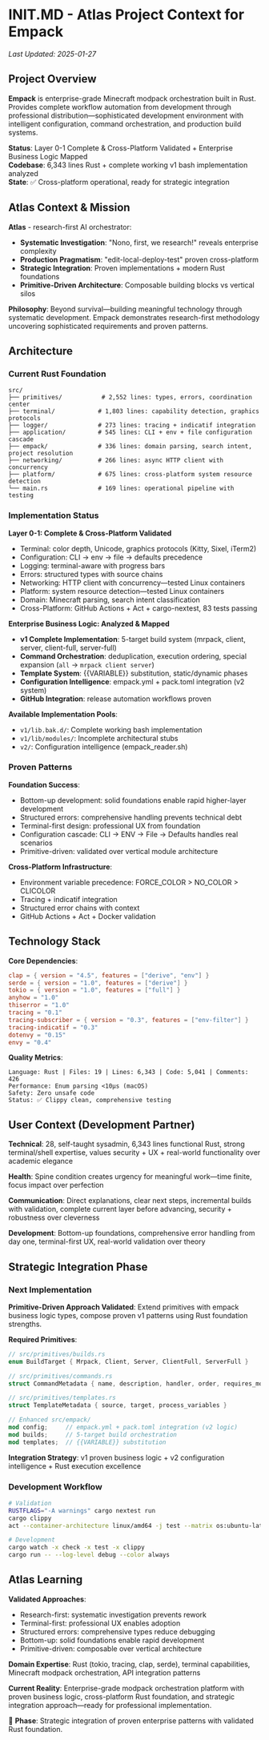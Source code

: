 # INIT.MD - Atlas Project Context for Empack 
*Last Updated: 2025-01-27*

## Project Overview

**Empack** is enterprise-grade Minecraft modpack orchestration built in Rust. Provides complete workflow automation from development through professional distribution—sophisticated development environment with intelligent configuration, command orchestration, and production build systems.

**Status**: Layer 0-1 Complete & Cross-Platform Validated + Enterprise Business Logic Mapped  
**Codebase**: 6,343 lines Rust + complete working v1 bash implementation analyzed  
**State**: ✅ Cross-platform operational, ready for strategic integration

## Atlas Context & Mission

**Atlas** - research-first AI orchestrator:
- **Systematic Investigation**: "Nono, first, we research!" reveals enterprise complexity
- **Production Pragmatism**: "edit-local-deploy-test" proven cross-platform
- **Strategic Integration**: Proven implementations + modern Rust foundations
- **Primitive-Driven Architecture**: Composable building blocks vs vertical silos

**Philosophy**: Beyond survival—building meaningful technology through systematic development. Empack demonstrates research-first methodology uncovering sophisticated requirements and proven patterns.

## Architecture

### Current Rust Foundation
```
src/
├── primitives/           # 2,552 lines: types, errors, coordination center
├── terminal/            # 1,803 lines: capability detection, graphics protocols
├── logger/              # 273 lines: tracing + indicatif integration
├── application/         # 545 lines: CLI + env + file configuration cascade
├── empack/              # 336 lines: domain parsing, search intent, project resolution
├── networking/          # 266 lines: async HTTP client with concurrency
├── platform/            # 675 lines: cross-platform system resource detection
└── main.rs              # 169 lines: operational pipeline with testing
```

### Implementation Status

**Layer 0-1: Complete & Cross-Platform Validated**
- Terminal: color depth, Unicode, graphics protocols (Kitty, Sixel, iTerm2)
- Configuration: CLI → env → file → defaults precedence
- Logging: terminal-aware with progress bars
- Errors: structured types with source chains
- Networking: HTTP client with concurrency—tested Linux containers
- Platform: system resource detection—tested Linux containers
- Domain: Minecraft parsing, search intent classification
- Cross-Platform: GitHub Actions + Act + cargo-nextest, 83 tests passing

**Enterprise Business Logic: Analyzed & Mapped**
- **v1 Complete Implementation**: 5-target build system (mrpack, client, server, client-full, server-full)
- **Command Orchestration**: deduplication, execution ordering, special expansion (`all` → `mrpack client server`)
- **Template System**: {{VARIABLE}} substitution, static/dynamic phases
- **Configuration Intelligence**: empack.yml + pack.toml integration (v2 system)
- **GitHub Integration**: release automation workflows proven

**Available Implementation Pools**:
- `v1/lib.bak.d/`: Complete working bash implementation  
- `v1/lib/modules/`: Incomplete architectural stubs
- `v2/`: Configuration intelligence (empack_reader.sh)

### Proven Patterns

**Foundation Success**:
- Bottom-up development: solid foundations enable rapid higher-layer development
- Structured errors: comprehensive handling prevents technical debt
- Terminal-first design: professional UX from foundation
- Configuration cascade: CLI → ENV → File → Defaults handles real scenarios
- Primitive-driven: validated over vertical module architecture

**Cross-Platform Infrastructure**:
- Environment variable precedence: FORCE_COLOR > NO_COLOR > CLICOLOR
- Tracing + indicatif integration
- Structured error chains with context
- GitHub Actions + Act + Docker validation

## Technology Stack

**Core Dependencies**:
```toml
clap = { version = "4.5", features = ["derive", "env"] }
serde = { version = "1.0", features = ["derive"] }
tokio = { version = "1.0", features = ["full"] }
anyhow = "1.0"
thiserror = "1.0"
tracing = "0.1"
tracing-subscriber = { version = "0.3", features = ["env-filter"] }
tracing-indicatif = "0.3"
dotenvy = "0.15"
envy = "0.4"
```

**Quality Metrics**:
```
Language: Rust | Files: 19 | Lines: 6,343 | Code: 5,041 | Comments: 426
Performance: Enum parsing <10μs (macOS)
Safety: Zero unsafe code
Status: ✅ Clippy clean, comprehensive testing
```

## User Context (Development Partner)

**Technical**: 28, self-taught sysadmin, 6,343 lines functional Rust, strong terminal/shell expertise, values security + UX + real-world functionality over academic elegance

**Health**: Spine condition creates urgency for meaningful work—time finite, focus impact over perfection

**Communication**: Direct explanations, clear next steps, incremental builds with validation, complete current layer before advancing, security + robustness over cleverness

**Development**: Bottom-up foundations, comprehensive error handling from day one, terminal-first UX, real-world validation over theory

## Strategic Integration Phase

### Next Implementation
**Primitive-Driven Approach Validated**: Extend primitives with empack business logic types, compose proven v1 patterns using Rust foundation strengths.

**Required Primitives**:
```rust
// src/primitives/builds.rs
enum BuildTarget { Mrpack, Client, Server, ClientFull, ServerFull }

// src/primitives/commands.rs  
struct CommandMetadata { name, description, handler, order, requires_modpack }

// src/primitives/templates.rs
struct TemplateMetadata { source, target, process_variables }

// Enhanced src/empack/
mod config;     // empack.yml + pack.toml integration (v2 logic)
mod builds;     // 5-target build orchestration  
mod templates;  // {{VARIABLE}} substitution
```

**Integration Strategy**: v1 proven business logic + v2 configuration intelligence + Rust execution excellence

### Development Workflow
```bash
# Validation
RUSTFLAGS="-A warnings" cargo nextest run
cargo clippy
act --container-architecture linux/amd64 -j test --matrix os:ubuntu-latest

# Development  
cargo watch -x check -x test -x clippy
cargo run -- --log-level debug --color always
```

## Atlas Learning

**Validated Approaches**:
- Research-first: systematic investigation prevents rework
- Terminal-first: professional UX enables adoption  
- Structured errors: comprehensive types reduce debugging
- Bottom-up: solid foundations enable rapid development
- Primitive-driven: composable over vertical architecture

**Domain Expertise**: Rust (tokio, tracing, clap, serde), terminal capabilities, Minecraft modpack orchestration, API integration patterns

**Current Reality**: Enterprise-grade modpack orchestration platform with proven business logic, cross-platform Rust foundation, and strategic integration approach—ready for professional implementation.

🚀 **Phase**: Strategic integration of proven enterprise patterns with validated Rust foundation.